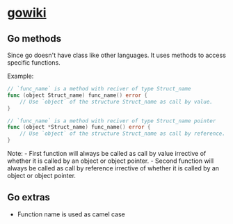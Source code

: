 # [gowiki](https://golang.org/doc/articles/wiki/)

## Go methods

Since go doesn't have class like other languages. It uses methods to access specific functions.

Example:

```go
// `func_name` is a method with reciver of type Struct_name
func (object Struct_name) func_name() error {
    // Use `object` of the structure Struct_name as call by value.
}

// `func_name` is a method with reciver of type Struct_name pointer
func (object *Struct_name) func_name() error {
    // Use `object` of the structure Struct_name as call by reference.
}
```

Note:
    - First function will always be called as call by value irrective of whether it is called by an object or object pointer.
    - Second function will always be called as call by reference irrective of whether it is called by an object or object pointer.

## Go extras

- Function name is used as camel case